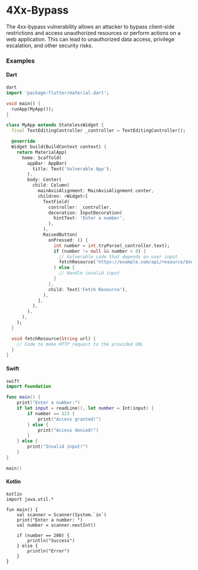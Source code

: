 
# 4Xx-Bypass

The 4xx-bypass vulnerability allows an attacker to bypass client-side restrictions and access unauthorized resources or perform actions on a web application. This can lead to unauthorized data access, privilege escalation, and other security risks.

### Examples

#### Dart

```dart
dart
import 'package:flutter/material.dart';

void main() {
  runApp(MyApp());
}

class MyApp extends StatelessWidget {
  final TextEditingController _controller = TextEditingController();

  @override
  Widget build(BuildContext context) {
    return MaterialApp(
      home: Scaffold(
        appBar: AppBar(
          title: Text('Vulnerable App'),
        ),
        body: Center(
          child: Column(
            mainAxisAlignment: MainAxisAlignment.center,
            children: <Widget>[
              TextField(
                controller: _controller,
                decoration: InputDecoration(
                  hintText: 'Enter a number',
                ),
              ),
              RaisedButton(
                onPressed: () {
                  int number = int.tryParse(_controller.text);
                  if (number != null && number > 0) {
                    // Vulnerable code that depends on user input
                    fetchResource('https://example.com/api/resource/$number');
                  } else {
                    // Handle invalid input
                  }
                },
                child: Text('Fetch Resource'),
              ),
            ],
          ),
        ),
      ),
    );
  }

  void fetchResource(String url) {
    // Code to make HTTP request to the provided URL
  }
}
```

#### Swift

```swift
swift
import Foundation

func main() {
    print("Enter a number:")
    if let input = readLine(), let number = Int(input) {
        if number == 123 {
            print("Access granted!")
        } else {
            print("Access denied!")
        }
    } else {
        print("Invalid input!")
    }
}

main()
```

#### Kotlin

```kotlinraise ValueErro
kotlin
import java.util.*

fun main() {
    val scanner = Scanner(System.`in`)
    print("Enter a number: ")
    val number = scanner.nextInt()

    if (number == 200) {
        println("Success")
    } else {
        println("Error")
    }
}
```
